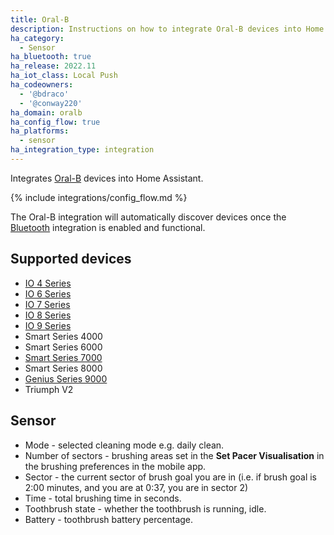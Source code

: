 ```yaml
---
title: Oral-B
description: Instructions on how to integrate Oral-B devices into Home Assistant.
ha_category:
  - Sensor
ha_bluetooth: true
ha_release: 2022.11
ha_iot_class: Local Push
ha_codeowners:
  - '@bdraco'
  - '@conway220'
ha_domain: oralb
ha_config_flow: true
ha_platforms:
  - sensor
ha_integration_type: integration
---
```


Integrates [Oral-B](https://oralb.com/) devices into Home Assistant.

{% include integrations/config_flow.md %}

The Oral-B integration will automatically discover devices once the [Bluetooth](/integrations/bluetooth) integration is enabled and functional.

## Supported devices

- [IO 4 Series](https://oralb.com/en-us/products/electric-toothbrushes/oralbio)
- [IO 6 Series](https://oralb.com/en-us/products/electric-toothbrushes/io-series-6-electric-toothbrush-gray-opal/)
- [IO 7 Series](https://oralb.com/en-us/products/electric-toothbrushes/oralbio)
- [IO 8 Series](https://oralb.com/en-us/products/electric-toothbrushes/oralbio)
- [IO 9 Series](https://oralb.com/en-us/products/electric-toothbrushes/oralbio)
- Smart Series 4000
- Smart Series 6000
- [Smart Series 7000](https://oralb.com/en-us/products/electric-toothbrushes/smart-7000-rechargeable-electric-toothbrush/)
- Smart Series 8000
- [Genius Series 9000](https://oralb.com/en-us/products/electric-toothbrushes/genius-9600-rechargeable-electric-toothbrush-white/)
- Triumph V2

## Sensor

* Mode - selected cleaning mode e.g. daily clean.
* Number of sectors - brushing areas set in the **Set Pacer Visualisation** in the brushing preferences in the mobile app.
* Sector - the current sector of brush goal you are in (i.e. if brush goal is 2:00 minutes, and you are at 0:37, you are in sector 2)
* Time - total brushing time in seconds.
* Toothbrush state - whether the toothbrush is running, idle.
* Battery - toothbrush battery percentage.
